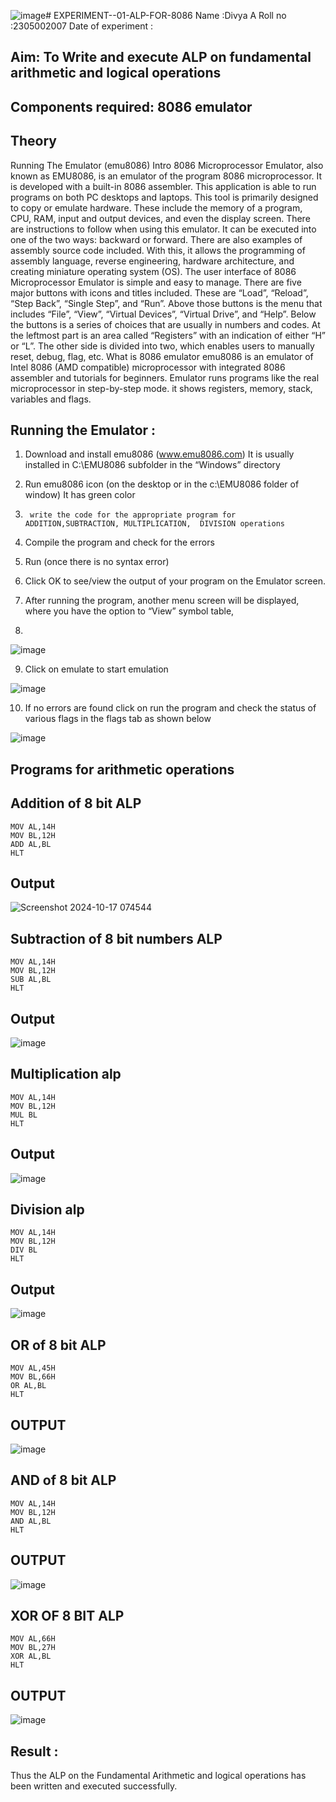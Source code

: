 ![image](https://github.com/user-attachments/assets/356ff78a-7742-4287-a546-8c8b8382a944)# EXPERIMENT--01-ALP-FOR-8086
Name :Divya A
Roll no :2305002007
Date of experiment :





## Aim: To Write and execute ALP on fundamental arithmetic and logical operations
## Components required: 8086  emulator 
## Theory 
Running The Emulator (emu8086) Intro 8086 Microprocessor Emulator, also known as EMU8086, is an emulator of the program 8086 microprocessor. It is developed with a built-in 8086 assembler. This application is able to run programs on both PC desktops and laptops. This tool is primarily designed to copy or emulate hardware. These include the memory of a program, CPU, RAM, input and output devices, and even the display screen. There are instructions to follow when using this emulator. It can be executed into one of the two ways: backward or forward. There are also examples of assembly source code included. With this, it allows the programming of assembly language, reverse engineering, hardware architecture, and creating miniature operating system (OS). The user interface of 8086 Microprocessor Emulator is simple and easy to manage. There are five major buttons with icons and titles included. These are “Load”, “Reload”, “Step Back”, “Single Step”, and “Run”. Above those buttons is the menu that includes “File”, “View”, “Virtual Devices”, “Virtual Drive”, and “Help”. Below the buttons is a series of choices that are usually in numbers and codes. At the leftmost part is an area called “Registers” with an indication of either “H” or “L”. The other side is divided into two, which enables users to manually reset, debug, flag, etc. What is 8086 emulator emu8086 is an emulator of Intel 8086 (AMD compatible) microprocessor with integrated 8086 assembler and tutorials for beginners. Emulator runs programs like the real microprocessor in step-by-step mode. it shows registers, memory, stack, variables and flags.


 ## Running the Emulator :
1.	Download and install emu8086 (www.emu8086.com) It is usually installed in C:\EMU8086 subfolder in the “Windows” directory
2.	  Run  emu8086 icon (on the desktop or in the c:\EMU8086 folder of window) It has green color 
 
 
3.		write the code for the appropriate program for ADDITION,SUBTRACTION, MULTIPLICATION,  DIVISION operations 

4.	 Compile the program and check for the errors 
5.	Run (once there is no syntax error) 

6.	Click OK to see/view the output of your program on the Emulator screen. 


7.	After running the program, another menu screen will be displayed, where you have the option to “View” symbol table,
8.	 


![image](https://user-images.githubusercontent.com/36288975/189273263-d65baae9-4b8f-4723-afb3-c0ffa4052b04.png)











9.	Click on emulate to start emulation 








![image](https://user-images.githubusercontent.com/36288975/189273273-9bb36ec1-e2e8-4892-8d35-37707332bfdc.png)








10.	If no errors are found click on run the program and check the status of various flags in the flags tab as shown below 






![image](https://user-images.githubusercontent.com/36288975/189273277-113a2a33-4a40-4ff8-95a5-ecd3a1f504fe.png)







## Programs for arithmetic  operations

## Addition  of 8 bit ALP 
```
MOV AL,14H
MOV BL,12H
ADD AL,BL
HLT
```


## Output  
 ![Screenshot 2024-10-17 074544](https://github.com/user-attachments/assets/8d0b67a2-1f83-464f-a0ab-e6d95fd847c3)

## Subtraction   of 8 bit numbers  ALP 
 
 ```
MOV AL,14H
MOV BL,12H
SUB AL,BL
HLT
```
## Output  
![image](https://github.com/user-attachments/assets/29aaff01-08ce-4e48-9d79-fe918409bf35)


## Multiplication alp 
```
MOV AL,14H
MOV BL,12H
MUL BL
HLT
```
 ## Output  

![image](https://github.com/user-attachments/assets/892034b7-afd4-4786-89cb-bed9087cc372)




## Division alp 
```
MOV AL,14H
MOV BL,12H
DIV BL
HLT
```

## Output  
![image](https://github.com/user-attachments/assets/647085b3-cd58-4a70-8cdd-ed2efa3bdb09)


## OR of 8 bit ALP
```
MOV AL,45H
MOV BL,66H
OR AL,BL
HLT
```
## OUTPUT



![image](https://github.com/user-attachments/assets/3abd883c-e263-4f7c-8408-5739ae86c971)


## AND of 8 bit ALP

```
MOV AL,14H
MOV BL,12H
AND AL,BL
HLT
```
## OUTPUT
![image](https://github.com/user-attachments/assets/c6c54e4e-369a-4a32-a993-27f900c97c87)


## XOR OF 8 BIT ALP
```
MOV AL,66H
MOV BL,27H
XOR AL,BL
HLT
```

## OUTPUT

![image](https://github.com/user-attachments/assets/b9fa4207-cbfa-4a66-afcd-7d406c7d14d6)



## Result :
   Thus the ALP on the Fundamental Arithmetic and logical operations has been written and executed successfully.








